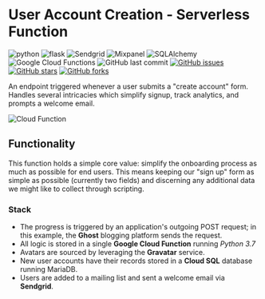# User Account Creation - Serverless Function

![python](https://img.shields.io/badge/Python-3.7-blue.svg?logo=python&longCache=true&logoColor=white&colorB=23a8e2&style=flat-square&colorA=36363e)
![flask](https://img.shields.io/badge/flask-1.0.2-blue.svg?longCache=true&logo=python&style=flat-square&logoColor=white&colorB=23a8e2&colorA=36363e)
![Sendgrid](https://img.shields.io/badge/sendgrid-5.6.0-blue.svg?longCache=true&logo=delicious&longCache=true&style=flat-square&logoColor=white&colorB=23a8e2&colorA=36363e)
![Mixpanel](https://img.shields.io/badge/mixpanel-4.3.2-blue.svg?longCache=true&logo=coderwall&longCache=true&style=flat-square&logoColor=white&colorB=002992&colorA=36363e)
![SQLAlchemy](https://img.shields.io/badge/SQLAlchemy-1.2.12-red.svg?longCache=true&style=flat-square&logo=scala&logoColor=white&colorA=36363e)
![Google Cloud Functions](https://img.shields.io/badge/Google--Cloud--Functions-v93-blue.svg?longCache=true&logo=google&longCache=true&style=flat-square&logoColor=white&colorB=23a8e2&colorA=36363e)
![GitHub last commit](https://img.shields.io/github/last-commit/google/skia.svg?style=flat-square&colorA=36363e)
[![GitHub issues](https://img.shields.io/github/issues/toddbirchard/Link-Preview-API.svg?style=flat-square&colorA=36363e)](https://github.com/toddbirchard/ghosttheme-stockholm/issues)
[![GitHub stars](https://img.shields.io/github/stars/toddbirchard/Link-Preview-API.svg?style=flat-square&colorB=e3bb18&colorA=36363e)](https://github.com/toddbirchard/hackers-account-creation/stargazers)
[![GitHub forks](https://img.shields.io/github/forks/toddbirchard/Link-Preview-API.svg?style=flat-square&colorA=36363e)](https://github.com/toddbirchard/hackers-account-creation/network)

An endpoint triggered whenever a user submits a "create account" form. Handles several intricacies which simplify signup, track analytics, and prompts a welcome email.

![Cloud Function](https://raw.githubusercontent.com/toddbirchard/hackers-account-creation/master/img/cloudfunction.png)

## Functionality

This function holds a simple core value: simplify the onboarding process as much as possible for end users. This means keeping our "sign up" form as simple as possible (currently two fields) and discerning any additional data we might like to collect through scripting.

### Stack

* The progress is triggered by an application's outgoing POST request; in this example, the **Ghost** blogging platform sends the request.
* All logic is stored in a single **Google Cloud Function** running _Python 3.7_
* Avatars are sourced by leveraging the **Gravatar** service.
* New user accounts have their records stored in a **Cloud SQL** database running MariaDB.
* Users are added to a mailing list and sent a welcome email via **Sendgrid**.
